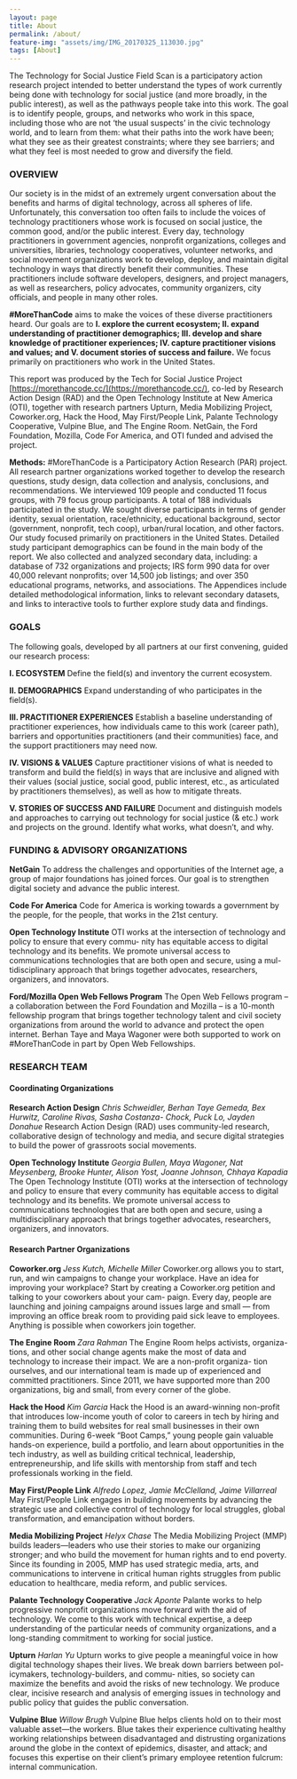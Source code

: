 ```yaml
---
layout: page
title: About
permalink: /about/
feature-img: "assets/img/IMG_20170325_113030.jpg"
tags: [About]
---
```


The Technology for Social Justice Field Scan is a participatory action research project intended to better understand the types of work currently being done with technology for social justice (and more broadly, in the public interest), as well as the pathways people take into this work. The goal is to identify people, groups, and networks who work in this space, including those who are not ‘the usual suspects’ in the civic technology world, and to learn from them: what their paths into the work have been; what they see as their greatest constraints; where they see barriers; and what they feel is most needed to grow and diversify the field.

### OVERVIEW

Our society is in the midst of an extremely urgent conversation about the benefits and harms of digital technology, across all spheres of life. Unfortunately, this conversation too often fails to include the voices of technology practitioners whose work is focused on social justice, the common good, and/or the public interest. Every day, technology practitioners
in government agencies, nonprofit organizations, colleges and universities, libraries, technology cooperatives, volunteer networks, and social movement organizations work to develop, deploy, and maintain digital technology in ways that directly benefit their communities. These practitioners include software developers, designers, and project managers, as well as researchers, policy advocates, community organizers, city officials, and people in many other roles.

**#MoreThanCode** aims to make the voices of these diverse practitioners heard. Our goals are to **I. explore the current ecosystem; II. expand understanding of practitioner demographics; III. develop and share knowledge of practitioner experiences; IV. capture practitioner visions and values; and V. document stories of success and failure.** We focus primarily on practitioners who work in the United States.

This report was produced by the Tech for Social Justice Project [https://morethancode.cc/](https://morethancode.cc/), co-led by Research Action Design (RAD) and the Open Technology Institute at New America (OTI), together with research partners Upturn, Media Mobilizing Project, Coworker.org, Hack the Hood, May First/People Link, Palante Technology Cooperative, Vulpine Blue, and The Engine Room. NetGain, the Ford Foundation, Mozilla, Code For America, and OTI funded and advised the project.

**Methods:** #MoreThanCode is a Participatory Action Research (PAR) project. All research partner organizations worked together to develop the research questions, study design, data collection and analysis, conclusions, and recommendations. We interviewed 109 people and conducted 11 focus groups, with 79 focus group participants. A total of 188 individuals participated in the study. We sought diverse participants in terms of gender identity, sexual orientation, race/ethnicity, educational background, sector (government, nonprofit, tech coop), urban/rural location, and other factors. Our study focused primarily on practitioners in the United States. Detailed study participant demographics can be found in the main body of the report. We also collected and analyzed secondary data, including: a database of 732 organizations and projects; IRS form 990 data for over 40,000 relevant nonprofits; over 14,500 job listings; and over 350 educational programs, networks, and associations. The Appendices include detailed methodological information, links to relevant secondary datasets, and links to interactive tools to further explore study data and findings.

### GOALS

The following goals, developed by all partners at our first convening, guided our research process:

**I. ECOSYSTEM**
Define the field(s) and inventory the current ecosystem.

**II. DEMOGRAPHICS**
Expand understanding of who participates in the field(s).

**III. PRACTITIONER EXPERIENCES**
Establish a baseline understanding of practitioner experiences, how individuals came to this work (career path), barriers and opportunities practitioners (and their communities) face, and the support practitioners may need now.

**IV. VISIONS & VALUES**
Capture practitioner visions of what is needed to transform and build the field(s) in ways that are inclusive and aligned with their values (social justice, social good, public interest, etc., as articulated by practitioners themselves), as well as how to mitigate threats.

**V. STORIES OF SUCCESS AND FAILURE**
Document and distinguish models and approaches to carrying out technology for social justice (& etc.) work and projects on the ground. Identify what works, what doesn’t, and why.

### FUNDING & ADVISORY ORGANIZATIONS

**NetGain**
To address the challenges and opportunities of the Internet age, a group of major foundations has joined forces. Our goal is to strengthen digital society and advance the public interest.

**Code For America**
Code for America is working towards a government by the people, for the people, that works in the 21st century.

**Open Technology Institute**
OTI works at the intersection of technology and policy to ensure that every commu- nity has equitable access to digital technology and its benefits. We promote universal access to communications technologies that are both open and secure, using a mul- tidisciplinary approach that brings together advocates, researchers, organizers, and innovators.

**Ford/Mozilla Open Web Fellows Program**
The Open Web Fellows program – a collaboration between the Ford Foundation and Mozilla – is a 10-month fellowship program that brings together technology talent and civil society organizations from around the world to advance and protect the open internet. Berhan Taye and Maya Wagoner were both supported to work on #MoreThanCode in part by Open Web Fellowships.

### RESEARCH TEAM

#### Coordinating Organizations

**Research Action Design**
_Chris Schweidler, Berhan Taye Gemeda, Bex Hurwitz, Caroline Rivas, Sasha Costanza- Chock, Puck Lo, Jayden Donahue_
Research Action Design (RAD) uses community-led research, collaborative design of technology and media, and secure digital strategies to build the power of grassroots social movements.

**Open Technology Institute**
_Georgia Bullen, Maya Wagoner, Nat Meysenberg, Brooke Hunter, Alison Yost, Joanne Johnson, Chhaya Kapadia_
The Open Technology Institute (OTI) works at the intersection of technology and
policy to ensure that every community has equitable access to digital technology and its benefits. We promote universal access to communications technologies that are both open and secure, using a multidisciplinary approach that brings together advocates, researchers, organizers, and innovators.

#### Research Partner Organizations

**Coworker.org**
_Jess Kutch, Michelle Miller_
Coworker.org allows you to start, run, and win campaigns to change your workplace. Have an idea for improving your workplace? Start by creating a Coworker.org petition and talking to your coworkers about your cam- paign. Every day, people are launching and joining campaigns around issues large and small — from improving an office break room to providing paid sick leave to employees. Anything is possible when coworkers join together.

**The Engine Room**
_Zara Rahman_
The Engine Room helps activists, organiza- tions, and other social change agents make the most of data and technology to increase their impact. We are a non-profit organiza- tion ourselves, and our international team is made up of experienced and committed practitioners. Since 2011, we have supported more than 200 organizations, big and small, from every corner of the globe.

**Hack the Hood**
_Kim Garcia_
Hack the Hood is an award-winning non-profit that introduces low-income
youth of color to careers in tech by hiring and training them to build websites for real small businesses in their own communities. During 6-week “Boot Camps,” young people gain valuable hands-on experience, build a portfolio, and learn about opportunities in the tech industry, as well as building critical technical, leadership, entrepreneurship, and life skills with mentorship from staff and tech professionals working in the field.

**May First/People Link**
_Alfredo Lopez, Jamie McClelland, Jaime Villarreal_
May First/People Link engages in building movements by advancing the strategic use and collective control of technology for local struggles, global transformation, and emancipation without borders.

**Media Mobilizing Project**
_Helyx Chase_
The Media Mobilizing Project (MMP) builds leaders—leaders who use their stories to make our organizing stronger; and who build the movement for human rights and to end poverty. Since its founding in 2005, MMP has used strategic media, arts, and communications to intervene in critical human rights struggles from public education to healthcare, media reform, and public services.

**Palante Technology Cooperative**
_Jack Aponte_
Palante works to help progressive nonprofit organizations move forward with the aid of technology. We come to this work with technical expertise, a deep understanding of the particular needs of community organizations, and a long-standing commitment to working for social justice.

**Upturn**
_Harlan Yu_
Upturn works to give people a meaningful voice in how digital technology shapes their lives. We break down barriers between pol- icymakers, technology-builders, and commu- nities, so society can maximize the benefits and avoid the risks of new technology. We produce clear, incisive research and analysis of emerging issues in technology and public policy that guides the public conversation.

**Vulpine Blue**
_Willow Brugh_
Vulpine Blue helps clients hold on to their most valuable asset—the workers. Blue takes their experience cultivating healthy working relationships between disadvantaged and distrusting organizations around the globe in the context of epidemics, disaster, and attack; and focuses this expertise on their client’s primary employee retention fulcrum: internal communication.
 
